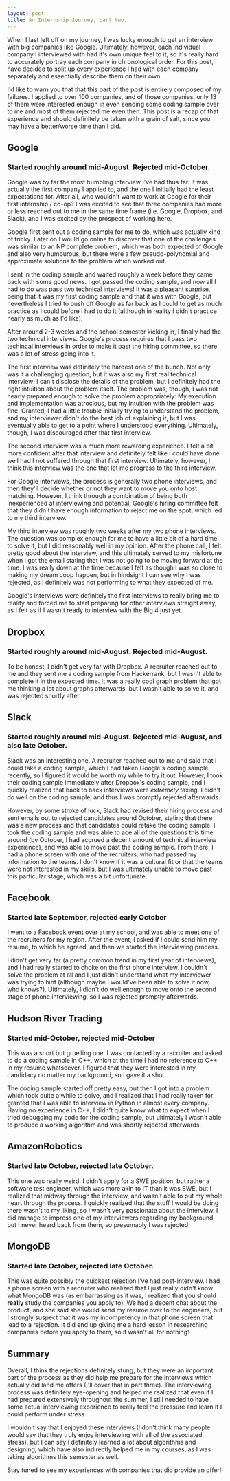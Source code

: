 ```yaml
---
layout: post
title: An Internship Journey, part two.
---
```


When I last left off on my journey, I was lucky enough to get an interview
with big companies like Google. Ultimately, however, each individual 
company I interviewed with had it's own unique feel to it, so it's really
hard to accurately portray each company in chronological order. For this
post, I have decided to split up every experience I had with each company
separately and essentially describe them on their own.

I'd like to warn you that that this part of the post is entirely composed of
my failures. I applied to over 100 companies, and of those companies, only
13 of them were interested enough in even sending some coding sample over to
me and most of them rejected me even then. This post is a recap of that
experience and should definitely be taken with a grain of salt, since you
may have a better/worse time than I did.

## Google
### Started roughly around mid-August. Rejected mid-October.

Google was by far the most humbling interview I've had thus far. It was 
actually the first company I applied to, and the one I initially had the least
expectations for. After all, who wouldn't want to work at Google for their 
first internship / co-op? I was excited to see that three companies had
more or less reached out to me in the same time frame (i.e. Google, Dropbox,
and Slack), and I was excited by the prospect of working here.

Google first sent out a coding sample for me to do, which was actually kind
of tricky. Later on I would go online to discover that one of the challenges
was similar to an NP complete problem, which was both expected of Google and
also very humourous, but there were a few pseudo-polynomial and approximate
solutions to the problem which worked out.

I sent in the coding sample and waited roughly a week before they came back
with some good news. I got passed the coding sample, and now all I had to
do was pass two technical interviews! It was a pleasant surprise, being that
it was my first coding sample and that it was with Google, but nevertheless I
tried to push off Google as far back as I could to get as much practice as I 
could before I had to do it (although in reality I didn't practice nearly as
much as I'd like).

After around 2-3 weeks and the school semester kicking in, I finally had the
two technical interviews. Google's process requires that I pass two techincal
interviews in order to make it past the hiring committee, so there was a lot of
stress going into it.

The first interview was definitely the hardest one of the bunch. Not only was
it a challenging question, but it was also my first real technical interview!
I can't disclose the details of the problem, but I definitely had the right
intuition about the problem itself. The problem was, though, I was not nearly
prepared enough to solve the problem appropriately: My execution and
implementation was atrocious, but my intuition with the problem was fine.
Granted, I had a little trouble initially trying to understand the problem, and
my interviewer didn't do the best job of explaining it, but I was eventually
able to get to a point where I understood everything. Ultimately, though, I was
discouraged after that first interview.

The second interview was a much more rewarding experience. I felt a bit more
confident after that interview and definitely felt like I could have done well
had I not suffered through that first interview. Ultimately, however, I think
this interview was the one that let me progress to the third interview.

For Google interviews, the process is generally two phone interviews, and then
they'll decide whether or not they want to move you onto host matching. However,
I think through a combination of being both inexperienced at interviewing and
potential, Google's hiring committee felt that they didn't have enough information
to reject me on the spot, which led to my third interview.

My third interview was roughly two weeks after my two phone interviews. 
The question was complex enough for me to have a little bit of a hard 
time to solve it, but I did reasonably well in my opinion. 
After the phone call, I felt pretty good about the interview, and this 
ultimately served to my misfortune when I got the email stating that I was 
not going to be moving forward at the time. I was really down at the time 
because I felt as though I was so close to making my dream coop happen, but 
in hindsight I can see why I was rejected, as I definitely was not performing 
to what they expected of me.

Google's interviews were definitely the first interviews to really bring me to 
reality and forced me to start preparing for other interviews straight away,
 as I felt as if I wasn't ready to interview with the Big 4 just yet.

## Dropbox
### Started roughly around mid-August. Rejected mid-August.

To be honest, I didn't get very far with Dropbox. A recruiter reached out to me
and they sent me a coding sample from Hackerrank, but I wasn't able to 
complete it in the expected time. It was a really cool graph problem that
got me thinking a lot about graphs afterwards, but I wasn't able to solve 
it, and was rejected shortly after.

## Slack
### Started roughly around mid-August. Rejected mid-August, and also late October.

Slack was an interesting one. A recruiter reached out to me and said that I 
could take a coding sample, which I had taken Google's coding sample 
recently, so I figured it would be worth my while to try it out. 
However, I took their coding sample immediately after Dropbox's coding 
sample, and I quickly realized that back to back interviews were *extremely* 
taxing. I didn't do well on the coding sample, and thus I was promptly
rejected afterwards.

However, by some stroke of luck, Slack had revised their hiring process and
sent  emails out to rejected candidates around October, stating that there was
a new process and that candidates could retake the coding sample. I took the 
coding sample and was able to ace all of the questions this time around 
(by October, I had accrued a decent amount of technical interview 
experience), and was able to move past the coding sample. From there, I 
had a phone screen with one of the recruiters, who had passed my information
to the teams. I don't know if it was a cultural fit or that the teams were
not interested in my skills, but I was ultimately unable to move past 
this particular stage, which was a bit unfortunate.

## Facebook
### Started late September, rejected early October

I went to a Facebook event over at my school, and was able to meet 
one of the recruiters for my region. After the event, I asked if I could 
send him my resume, to which he agreed, and then we started the interviewing
 process.

I didn't get very far (a pretty common trend in my first year of interviews),
 and I had really started to choke on the first phone interview. I couldn't
solve the problem at all and I just didn't understand what my interviewer
was trying to hint (although maybe I would've been able to solve it now, who
knows?). Ultimately, I didn't do well enough to move onto the second stage
of phone interviewing, so I was rejected promptly afterwards.

## Hudson River Trading
### Started mid-October, rejected mid-October

This was a short but gruelling one. I was contacted by a recruiter and asked
to do a coding sample in C++, which at the time I had no reference to C++ in 
my resume whatsoever. I figured that they were interested in my candidacy no
matter my background, so I gave it a shot.

The coding sample started off pretty easy, but then I got into a problem which
took quite a while to solve, and I realized that I had really taken for granted
that I was able to interview in Python in almost every company. Having no 
experience in C++, I didn't quite know what to expect when I tried debugging my
code for the coding sample, but ultimately I wasn't able to produce a working
algorithm and was shortly rejected afterwards.

## AmazonRobotics
### Started late October, rejected late October.

This one was really weird. I didn't apply for a SWE position, but rather a 
software test engineer, which was more akin to IT than it was SWE, but I 
realized that midway through the interview, and wasn't able to put my whole
heart through the process. I quickly realized that the stuff I would be doing
there wasn't to my liking, so I wasn't very passionate about the interview.
I did manage to impress one of my interviewers regarding my background, but
I never heard back from them, so presumably I was rejected.

## MongoDB
### Started late October, rejected late October.

This was quite possibly the quickest rejection I've had post-interview. I had
a phone screen with a recruiter who realized that I just really didn't know 
what MongoDB was (as embarrassing as it was, I realized that you should 
**really** study the companies you apply to). We had a decent chat about the
product, and she said she would send my resume over to the engineers, but I
strongly suspect that it was my incompetency in that phone screen that lead
to a rejection. It did end up giving me a hard lesson in researching companies
before you apply to them, so it wasn't all for nothing!

## Summary

Overall, I think the rejections definitely stung, but they were an important
part of the process as they did help me prepare for the interviews which
actually did land me offers (I'll cover that in part three). The interviewing
process was definitely eye-opening and helped me realized that even if I had
prepared extensively throughout the summer, I still needed to have some actual
interviewing experience to really feel the pressure and learn if I could 
perform under stress.

I wouldn't say that I enjoyed these interviews (I don't think many people would
say that they truly enjoy interviewing with all of the associated stress), but
I can say I definitely learned a lot about algorithms and designing, which
have also indirectly helped me in my courses, as I was taking algorithms this 
semester as well.

Stay tuned to see my experiences with companies that did provide an offer!
